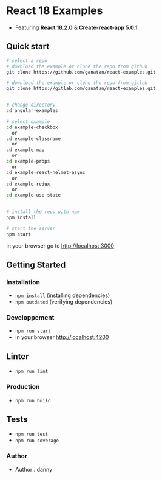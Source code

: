 # React 18 Examples

* Featuring [**React 18.2.0**](https://github.com/facebook/react/releases) & [**Create-react-app 5.0.1**](https://github.com/facebook/create-react-app/releases)


## Quick start

```bash
# select a repo
# download the example or clone the repo from github
git clone https://github.com/ganatan/react-examples.git

# download the example or clone the repo from gitlab
git clone https://gitlab.com/ganatan/react-examples.git


# change directory
cd angular-examples

# select example
cd example-checkbox
  or
cd example-classname
  or
cd example-map
  or
cd example-props
  or
cd example-react-helmet-async
  or
cd example-redux
  or
cd example-use-state
  

# install the repo with npm
npm install

# start the server
npm start

```
in your browser go to [http://localhost:3000](http://localhost:3000) 

## Getting Started

### Installation
* `npm install` (installing dependencies)
* `npm outdated` (verifying dependencies)

### Developpement
* `npm run start`
* in your browser [http://localhost:4200](http://localhost:4200) 

## Linter
* `npm run lint`

### Production 
* `npm run build`

## Tests
* `npm run test`
* `npm run coverage`

### Author
* Author  : danny
